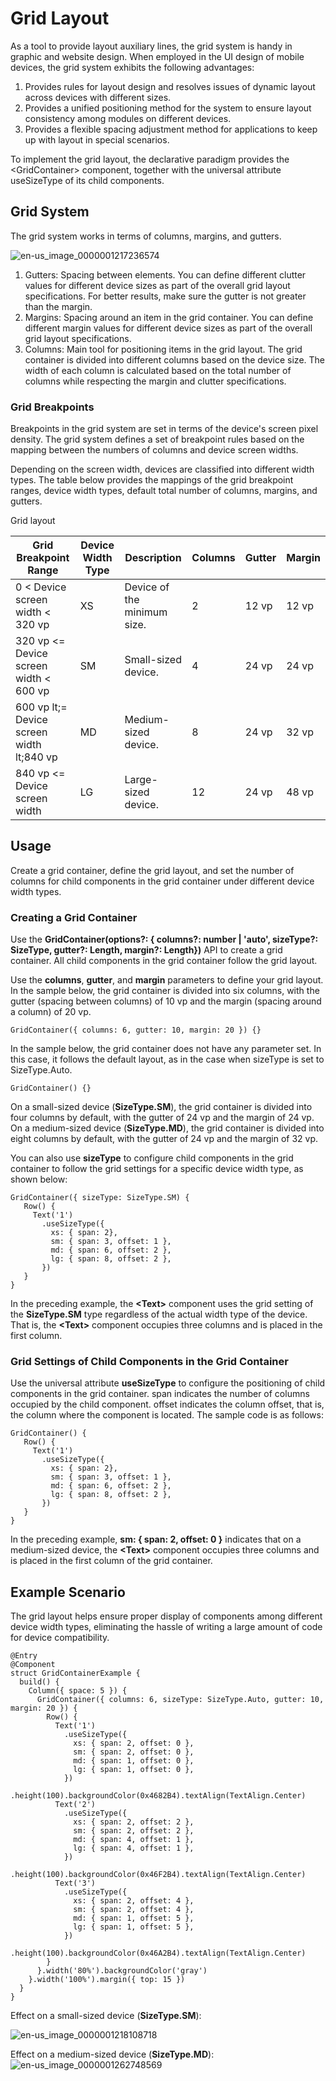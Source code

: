 # Grid Layout


As a tool to provide layout auxiliary lines, the grid system is handy in graphic and website design. When employed in the UI design of mobile devices, the grid system exhibits the following advantages:


1. Provides rules for layout design and resolves issues of dynamic layout across devices with different sizes.
2. Provides a unified positioning method for the system to ensure layout consistency among modules on different devices.
3. Provides a flexible spacing adjustment method for applications to keep up with layout in special scenarios.

To implement the grid layout, the declarative paradigm provides the \<GridContainer> component, together with the universal attribute useSizeType of its child components.

## Grid System

The grid system works in terms of columns, margins, and gutters.


![en-us_image_0000001217236574](figures/en-us_image_0000001217236574.png)


1. Gutters:
   Spacing between elements. You can define different clutter values for different device sizes as part of the overall grid layout specifications. For better results, make sure the gutter is not greater than the margin.
2. Margins:
   Spacing around an item in the grid container. You can define different margin values for different device sizes as part of the overall grid layout specifications.
3. Columns:
   Main tool for positioning items in the grid layout. The grid container is divided into different columns based on the device size. The width of each column is calculated based on the total number of columns while respecting the margin and clutter specifications.


### Grid Breakpoints

Breakpoints in the grid system are set in terms of the device's screen pixel density. The grid system defines a set of breakpoint rules based on the mapping between the numbers of columns and device screen widths.

Depending on the screen width, devices are classified into different width types. The table below provides the mappings of the grid breakpoint ranges, device width types, default total number of columns, margins, and gutters.

<a id="grid_system_define">Grid layout</a>


| Grid Breakpoint Range| Device Width Type| Description| Columns| Gutter| Margin|
| -------- | -------- | -------- | -------- | -------- | -------- |
| 0 &lt; Device screen width &lt; 320 vp | XS | Device of the minimum size.| 2 | 12 vp| 12 vp|
| 320 vp &lt;= Device screen width &lt; 600 vp| SM | Small-sized device.| 4 | 24 vp| 24 vp|
| 600 vp lt;= Device screen width lt;840 vp| MD | Medium-sized device.| 8 | 24 vp| 32 vp|
| 840 vp &lt;= Device screen width| LG | Large-sized device.| 12 | 24 vp| 48 vp|

## Usage

Create a grid container, define the grid layout, and set the number of columns for child components in the grid container under different device width types.

### Creating a Grid Container

Use the **GridContainer(options?: { columns?: number | 'auto', sizeType?: SizeType, gutter?: Length, margin?: Length})** API to create a grid container. All child components in the grid container follow the grid layout.

Use the **columns**, **gutter**, and **margin** parameters to define your grid layout. In the sample below, the grid container is divided into six columns, with the gutter (spacing between columns) of 10 vp and the margin (spacing around a column) of 20 vp.
```
GridContainer({ columns: 6, gutter: 10, margin: 20 }) {}
```
In the sample below, the grid container does not have any parameter set. In this case, it follows the default layout, as in the case when sizeType is set to SizeType.Auto.

```
GridContainer() {}
```
On a small-sized device (**SizeType.SM**), the grid container is divided into four columns by default, with the gutter of 24 vp and the margin of 24 vp. On a medium-sized device (**SizeType.MD**), the grid container is divided into eight columns by default, with the gutter of 24 vp and the margin of 32 vp.



You can also use **sizeType** to configure child components in the grid container to follow the grid settings for a specific device width type, as shown below:

```
GridContainer({ sizeType: SizeType.SM) {
   Row() {
     Text('1')
       .useSizeType({
         xs: { span: 2},
         sm: { span: 3, offset: 1 },
         md: { span: 6, offset: 2 },
         lg: { span: 8, offset: 2 },
       })
   }
}
```
In the preceding example, the **\<Text>** component uses the grid setting of the **SizeType.SM** type regardless of the actual width type of the device. That is, the **\<Text>** component occupies three columns and is placed in the first column.

### Grid Settings of Child Components in the Grid Container

Use the universal attribute **useSizeType** to configure the positioning of child components in the grid container. span indicates the number of columns occupied by the child component. offset indicates the column offset, that is, the column where the component is located. The sample code is as follows:

```
GridContainer() {
   Row() {
     Text('1')
       .useSizeType({
         xs: { span: 2},
         sm: { span: 3, offset: 1 },
         md: { span: 6, offset: 2 },
         lg: { span: 8, offset: 2 },
       })
   }
}
```
In the preceding example, **sm: { span: 2, offset: 0 }** indicates that on a medium-sized device, the **\<Text>** component occupies three columns and is placed in the first column of the grid container.
## Example Scenario

The grid layout helps ensure proper display of components among different device width types, eliminating the hassle of writing a large amount of code for device compatibility. 

```
@Entry
@Component
struct GridContainerExample {
  build() {
    Column({ space: 5 }) {
      GridContainer({ columns: 6, sizeType: SizeType.Auto, gutter: 10, margin: 20 }) {
        Row() {
          Text('1')
            .useSizeType({
              xs: { span: 2, offset: 0 },
              sm: { span: 2, offset: 0 },
              md: { span: 1, offset: 0 },
              lg: { span: 1, offset: 0 },
            })
            .height(100).backgroundColor(0x4682B4).textAlign(TextAlign.Center)
          Text('2')
            .useSizeType({
              xs: { span: 2, offset: 2 },
              sm: { span: 2, offset: 2 },
              md: { span: 4, offset: 1 },
              lg: { span: 4, offset: 1 },
            })
            .height(100).backgroundColor(0x46F2B4).textAlign(TextAlign.Center)
          Text('3')   
            .useSizeType({
              xs: { span: 2, offset: 4 },
              sm: { span: 2, offset: 4 },
              md: { span: 1, offset: 5 },
              lg: { span: 1, offset: 5 },
            })
            .height(100).backgroundColor(0x46A2B4).textAlign(TextAlign.Center)
        }
      }.width('80%').backgroundColor('gray')
    }.width('100%').margin({ top: 15 })
  }
}
```



Effect on a small-sized device (**SizeType.SM**):

![en-us_image_0000001218108718](figures/en-us_image_0000001218108718.png)

Effect on a medium-sized device (**SizeType.MD**):
![en-us_image_0000001262748569](figures/en-us_image_0000001262748569.png)

